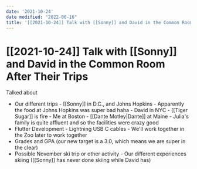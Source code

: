 ```yaml
---
date: '2021-10-24'
date modified: "2022-06-16"
title: '[[2021-10-24]] Talk with [[Sonny]] and David in the Common Room after their trips'
---
```


# [[2021-10-24]] Talk with [[Sonny]] and David in the Common Room After Their Trips
Talked about

- Our different trips - [[Sonny]] in D.C., and Johns Hopkins - Apparently the food at Johns Hopkins was super bad haha - David in NYC - [[Tiger Sugar]] is fire - Me at Boston - [[Dante Motley|Dante]] at Maine - Julia's family is quite affluent and so the facilities were crazy good
- Flutter Development - Lightning USB C cables - We'll work together in the Zoo later to work together
- Grades and GPA (our new target is a 3.0, which means we are super in the clear)
- Possible November ski trip or other activity - Our different experiences skiing ([[Sonny]] has never done skiing while David has)
